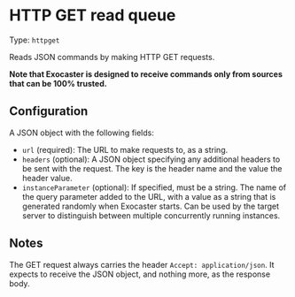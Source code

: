 
# HTTP GET read queue

Type: `httpget`

Reads JSON commands by making HTTP GET requests.

**Note that Exocaster is designed to receive commands only from sources**
**that can be 100% trusted.**

## Configuration

A JSON object with the following fields:

* `url` (required): The URL to make requests to, as a string.
* `headers` (optional): A JSON object specifying any additional headers
  to be sent with the request. The key is the header name and the value
  the header value.
* `instanceParameter` (optional): If specified, must be a string. The name
  of the query parameter added to the URL, with a value as a string that is
  generated randomly when Exocaster starts. Can be used by the target server
  to distinguish between multiple concurrently running instances.

## Notes

The GET request always carries the header `Accept: application/json`. It
expects to receive the JSON object, and nothing more, as the response body.
